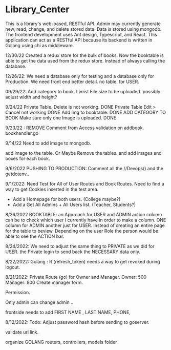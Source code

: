 # Library_Center
This is a library's web-based, RESTful API. Admin may currently generate new, read, change, and delete stored data. Data is stored using mongodb. The frontend development uses Ant design, Typescript, and React. This application can act as a RESTful API because its backend is written in Golang using chi as middleware.


12/30/22
Created a redux store for the bulk of books.
Now the booktable is able to get the data used from the redux store. Instead of always 
calling the database.

12/26/22: 
We need a database only for testing and a database only for Production.
We need front end better detail. no table. for USER. 


09/29/22:
Add category to book.
Limist File size to be uploaded.
possibly adjust width and height?



9/24/22
Private Table. Delete is not working. DONE
Private Table Edit > Cancel not working DONE
Add Img to booktable.  DONE
ADD CATEGORY TO BOOK
Make sure only  one Image is uploaded.  DONE

9/23/22 : REMOVE Comment from Access validation on addbook. bookhandler.go


9/14/22
Need to add image to mongodb.

add image to the table.
Or Maybe Remove the tables. and add images and boxes for each book.







9/6/2022
PUSHING TO PRODUCTION:
Comment all the //Devops()
and the getdotenv..

9/1/2022:
Need Test for All of User Routes and Book Routes.
    Need to find a way to get Cookies inserted in the test area. 

+ Add a Homepage for both users. (College maybe?)
+ Add a Get All Admins + All Users list. (Teacher, Students?)


8/26/2022
BOOKTABLE: an Approach for USER and ADMIN action column can be to check which user I currently have 
in order to make a column. 
ONE column for ADMIN another just for USER.
Instead of creating an entire page for the table to beview.
Depending on the user Role the person would be able to see the ACTION  bar.

8/24/2022:
We need to adjust the same thing to PRIVATE as we did for USER.
the Private login to send back the NECESSARY data only.


8/22/2022:
Golang : R (refresh_token) needs a way to get revoked during logout.


8/21/2022:
Private Route (go) for Owner and Manager.
Owner: 500
Manager: 800
Create manager form.

Permission.

Only admin can change admin
..

frontside needs to add FIRST NAME , LAST NAME, PHONE, 

8/12/2022: 
Todo:
Adjust password hash before sending to goserver.

validate url link.

organize GOLANG routers, controllers, models folder




